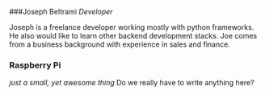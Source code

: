 ###Joseph Beltrami
_Developer_

Joseph is a freelance developer working mostly with python frameworks. 
He also would like to learn other backend development stacks. 
Joe comes from a business background with experience in sales and finance.


### Raspberry Pi
_just a small, yet awesome thing_ 
Do we really have to write anything here?
